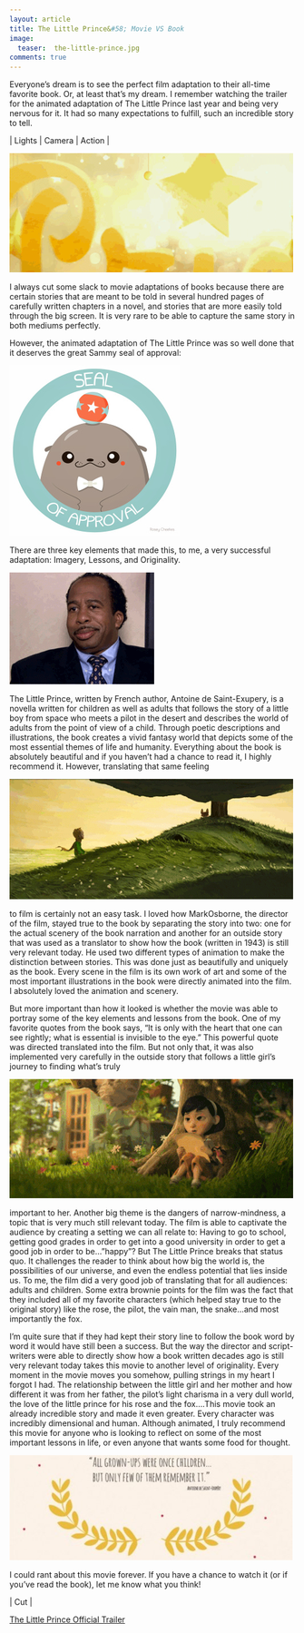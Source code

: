```yaml
---
layout: article
title: The Little Prince&#58; Movie VS Book
image:
  teaser:  the-little-prince.jpg
comments: true
---
```

Everyone’s dream is to see the perfect film adaptation to their all-time favorite book. Or, at least that’s my dream. I remember watching the trailer for the animated
adaptation of The Little Prince last year and being very nervous for it. It had so many expectations to fulfill, such an incredible story to tell.

<p class="tagline">
    &#124;   Lights   &#124;   Camera   &#124;   Action   &#124;
</p>

<img class="img-center" src="/images/5-little-prince-intro.gif"/>

I always cut some slack to movie adaptations of books because there are certain stories that are meant to be told in several hundred pages of carefully written chapters
in a novel, and stories that are more easily told through the big screen. It is very rare to be able to capture the same story in both mediums perfectly.

However, the animated adaptation of The Little Prince was so well done that it deserves the great Sammy seal of approval:

<img class="img-center" src="/images/5-seal-approval.jpg"/>

There are three key elements that made this, to me, a very successful adaptation: Imagery, Lessons, and Originality.

<img class="img-center" src="/images/5-stanley.gif"/>

The Little Prince, written by French author, Antoine de Saint-Exupery, is a novella written for children as well as adults that follows the story of a little boy from
space who meets a pilot in the desert and describes the world of adults from the point of view of a child. Through poetic descriptions and illustrations, the book creates
a vivid fantasy world that depicts some of the most essential themes of life and humanity. Everything about the book is absolutely beautiful and if you haven’t had a
chance to read it, I highly recommend it. However, translating that same feeling

<img class="img-center" src="/images/5-fox.gif"/>

to film is certainly not an easy task. I loved how MarkOsborne, the director of the film, stayed true to the book by separating the story into two: one for the actual
scenery of the book narration and another for an outside story that was used as a translator to show how the book (written in 1943) is still very relevant today. He used
two different types of animation to make the distinction between stories. This was done just as beautifully and uniquely as the book. Every scene in the film is its own
work of art and some of the most important illustrations in the book were directly animated into the film. I absolutely loved the animation and scenery.

But more important than how it looked is whether the movie was able to portray some of the key elements and lessons from the book. One of my favorite quotes from the book
says, “It is only with the heart that one can see rightly; what is essential is invisible to the eye.” This powerful quote was directed translated into the film. But not
only that, it was also implemented very carefully in the outside story that follows a little girl’s journey to finding what’s truly

<img class="img-center" src="/images/5-old-man.gif"/>

important to her. Another big theme is the dangers of narrow-mindness, a topic that is very much still relevant today. The film is able to captivate the audience by
creating a setting we can all relate to: Having to go to school, getting good grades in order to get into a good university in order to get a good job in order to
be…”happy”? But The Little Prince breaks that status quo. It challenges the reader to think about how big the world is, the possibilities of our universe, and even the
endless potential that lies inside us. To me, the film did a very good job of translating that for all audiences: adults and children. Some extra brownie points for the
film was the fact that they included all of my favorite characters (which helped stay true to the original story) like the rose, the pilot, the vain man, the snake…and
most importantly the fox.

I’m quite sure that if they had kept their story line to follow the book word by word it would have still been a success. But the way the director and script-writers were
able to directly show how a book written decades ago is still very relevant today takes this movie to another level of originality. Every moment in the movie moves you
somehow, pulling strings in my heart I forgot I had. The relationship between the little girl and her mother and how different it was from her father, the pilot’s light
charisma in a very dull world, the love of the little prince for his rose and the fox….This movie took an already incredible story and made it even greater. Every
character was incredibly dimensional and human. Although animated, I truly recommend this movie for anyone who is looking to reflect on some of the most important lessons
in life, or even anyone that wants some food for thought.

<img class="img-center" src="/images/5-little-prince-quote.jpg"/>

I could rant about this movie forever. If you have a chance to watch it (or if you’ve read the book), let me know what you think!

<p class="tagline">
    &#124;   Cut   &#124;
</p>

<a href="https://www.youtube.com/watch?v=fEPqgSNLfK8" target="_blank">The Little Prince Official Trailer</a>  
